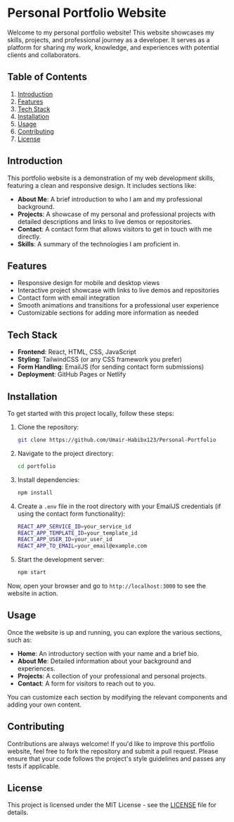 # Personal Portfolio Website

Welcome to my personal portfolio website! This website showcases my skills, projects, and professional journey as a developer. It serves as a platform for sharing my work, knowledge, and experiences with potential clients and collaborators.

## Table of Contents

1. [Introduction](#introduction)
2. [Features](#features)
3. [Tech Stack](#tech-stack)
4. [Installation](#installation)
5. [Usage](#usage)
6. [Contributing](#contributing)
7. [License](#license)

## Introduction

This portfolio website is a demonstration of my web development skills, featuring a clean and responsive design. It includes sections like:

- **About Me**: A brief introduction to who I am and my professional background.
- **Projects**: A showcase of my personal and professional projects with detailed descriptions and links to live demos or repositories.
- **Contact**: A contact form that allows visitors to get in touch with me directly.
- **Skills**: A summary of the technologies I am proficient in.

## Features

- Responsive design for mobile and desktop views
- Interactive project showcase with links to live demos and repositories
- Contact form with email integration
- Smooth animations and transitions for a professional user experience
- Customizable sections for adding more information as needed

## Tech Stack

- **Frontend**: React, HTML, CSS, JavaScript
- **Styling**: TailwindCSS (or any CSS framework you prefer)
- **Form Handling**: EmailJS (for sending contact form submissions)
- **Deployment**: GitHub Pages or Netlify

## Installation

To get started with this project locally, follow these steps:

1. Clone the repository:
   ```bash
   git clone https://github.com/Umair-Habibx123/Personal-Portfolio
   ```

2. Navigate to the project directory:
   ```bash
   cd portfolio
   ```

3. Install dependencies:
   ```bash
   npm install
   ```

4. Create a `.env` file in the root directory with your EmailJS credentials (if using the contact form functionality):
   ```bash
   REACT_APP_SERVICE_ID=your_service_id
   REACT_APP_TEMPLATE_ID=your_template_id
   REACT_APP_USER_ID=your_user_id
   REACT_APP_TO_EMAIL=your_email@example.com
   ```

5. Start the development server:
   ```bash
   npm start
   ```

Now, open your browser and go to `http://localhost:3000` to see the website in action.

## Usage

Once the website is up and running, you can explore the various sections, such as:

- **Home**: An introductory section with your name and a brief bio.
- **About Me**: Detailed information about your background and experiences.
- **Projects**: A collection of your professional and personal projects.
- **Contact**: A form for visitors to reach out to you.

You can customize each section by modifying the relevant components and adding your own content.

## Contributing

Contributions are always welcome! If you'd like to improve this portfolio website, feel free to fork the repository and submit a pull request. Please ensure that your code follows the project's style guidelines and passes any tests if applicable.

## License

This project is licensed under the MIT License - see the [LICENSE](LICENSE) file for details.
